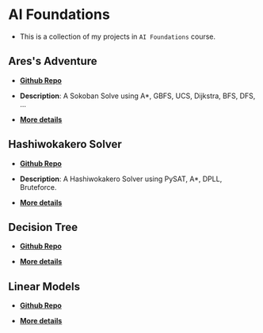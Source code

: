 # AI Foundations

- This is a collection of my projects in `AI Foundations` course.

## Ares's Adventure

- [**Github Repo**](https://github.com/yuran1811/hcmus-ai-foundations--ares)

- **Description**: A Sokoban Solve using A\*, GBFS, UCS, Dijkstra, BFS, DFS, ...

- [**More details**](https://github.com/yuran1811/hcmus-ai-foundations--ares/blob/main/Source/README.md)

## Hashiwokakero Solver

- [**Github Repo**](https://github.com/yuran1811/hcmus-ai-foundations--ares)

- **Description**: A Hashiwokakero Solver using PySAT, A\*, DPLL, Bruteforce.

- [**More details**](https://github.com/yuran1811/hcmus-ai-foundations--ares/blob/main/Source/README.md)

## Decision Tree

- [**Github Repo**](https://github.com/yuran1811/hcmus-ai-foundations--dt)

- [**More details**](https://github.com/yuran1811/hcmus-ai-foundations--dt/blob/main/Source/README.md)

## Linear Models

- [**Github Repo**](https://github.com/yuran1811/hcmus-ai-foundations--lm)

- [**More details**](https://github.com/yuran1811/hcmus-ai-foundations--lm/blob/main/Source/README.md)
